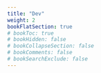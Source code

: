 ```yaml
---
title: "Dev"
weight: 2
bookFlatSection: true
# bookToc: true
# bookHidden: false
# bookCollapseSection: false
# bookComments: false
# bookSearchExclude: false
---
```

